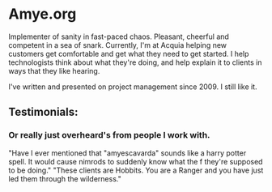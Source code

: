 # Amye.org

Implementer of sanity in fast-paced chaos. Pleasant, cheerful and competent in a sea of snark. Currently, I'm at Acquia helping new customers get comfortable and get what they need to get started. I help technologists think about what they're doing, and help explain it to clients in ways that they like hearing. 

I've written and presented on project management since 2009. I still like it. 
 
## Testimonials:

### Or really just overheard's from people I work with. 
 "Have I ever mentioned that "amyescavarda" sounds like a harry potter spell. It would cause nimrods to suddenly know what the f they're supposed to be doing." 
 "These clients are Hobbits. You are a Ranger and you have just led them through the wilderness."



